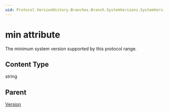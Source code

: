 ```yaml
---
uid: Protocol.VersionHistory.Branches.Branch.SystemVersions.SystemVersion.SupportedVersions.Version-min
---
```


# min attribute

The minimum system version supported by this protocol range.

## Content Type

string

## Parent

[Version](xref:Protocol.VersionHistory.Branches.Branch.SystemVersions.SystemVersion.SupportedVersions.Version)
